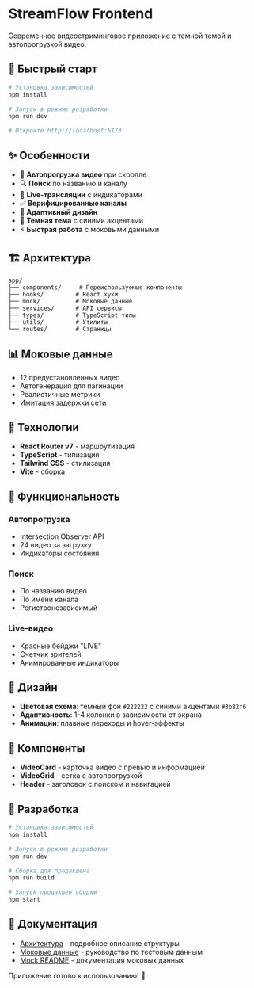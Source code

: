 # StreamFlow Frontend

Современное видеостриминговое приложение с темной темой и автопрогрузкой видео.

## 🚀 Быстрый старт

```bash
# Установка зависимостей
npm install

# Запуск в режиме разработки
npm run dev

# Откройте http://localhost:5173
```

## ✨ Особенности

- 🎥 **Автопрогрузка видео** при скролле
- 🔍 **Поиск** по названию и каналу
- 🔴 **Live-трансляции** с индикаторами
- ✅ **Верифицированные каналы**
- 📱 **Адаптивный дизайн**
- 🎨 **Темная тема** с синими акцентами
- ⚡ **Быстрая работа** с моковыми данными

## 🏗️ Архитектура

```
app/
├── components/     # Переиспользуемые компоненты
├── hooks/         # React хуки
├── mock/          # Моковые данные
├── services/      # API сервисы
├── types/         # TypeScript типы
├── utils/         # Утилиты
└── routes/        # Страницы
```

## 📊 Моковые данные

- 12 предустановленных видео
- Автогенерация для пагинации
- Реалистичные метрики
- Имитация задержки сети

## 🎯 Технологии

- **React Router v7** - маршрутизация
- **TypeScript** - типизация
- **Tailwind CSS** - стилизация
- **Vite** - сборка

## 📱 Функциональность

### Автопрогрузка
- Intersection Observer API
- 24 видео за загрузку
- Индикаторы состояния

### Поиск
- По названию видео
- По имени канала
- Регистронезависимый

### Live-видео
- Красные бейджи "LIVE"
- Счетчик зрителей
- Анимированные индикаторы

## 🎨 Дизайн

- **Цветовая схема**: темный фон `#222222` с синими акцентами `#3b82f6`
- **Адаптивность**: 1-4 колонки в зависимости от экрана
- **Анимации**: плавные переходы и hover-эффекты

## 📁 Компоненты

- **VideoCard** - карточка видео с превью и информацией
- **VideoGrid** - сетка с автопрогрузкой
- **Header** - заголовок с поиском и навигацией

## 🔧 Разработка

```bash
# Установка зависимостей
npm install

# Запуск в режиме разработки
npm run dev

# Сборка для продакшена
npm run build

# Запуск продакшен сборки
npm start
```

## 📖 Документация

- [Архитектура](./ARCHITECTURE.md) - подробное описание структуры
- [Моковые данные](./MOCK_DATA_GUIDE.md) - руководство по тестовым данным
- [Mock README](./app/mock/README.md) - документация моковых данных

Приложение готово к использованию! 🎉